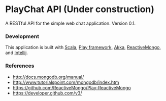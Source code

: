 # PlayChat API (Under construction) #

A RESTful API for the simple web chat application. Version 0.1.

### Development ###

This application is built with [Scala](http://www.scala-lang.org/), 
[Play framework](https://playframework.com/), [Akka](http://akka.io/), 
[ReactiveMongo](http://reactivemongo.org/), and 
[Intellij](https://www.jetbrains.com/idea/).

### References ###

- http://docs.mongodb.org/manual/
- http://www.tutorialspoint.com/mongodb/index.htm
- https://github.com/ReactiveMongo/Play-ReactiveMongo
- https://developer.github.com/v3/
